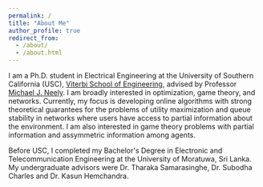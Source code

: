 ```yaml
---
permalink: /
title: "About Me"
author_profile: true
redirect_from: 
  - /about/
  - /about.html
---
```


I am a Ph.D. student in Electrical Engineering at the University of Southern California (USC), [Viterbi School of Engineering](https://viterbischool.usc.edu/), advised by Professor [Michael J. Neely](https://viterbi-web.usc.edu/~mjneely/). I am broadly interested in optimization, game theory, and networks. Currently, my focus is developing online algorithms with strong theoretical guarantees for the problems of utility maximization and queue stability in networks where users have access to partial information about the environment. I am also interested in game theory problems with partial information and assymmetric information among agents. 

Before USC, I completed my Bachelor's Degree in Electronic and Telecommunication Engineering at the University of Moratuwa, Sri Lanka. My undergraduate advisors were Dr. Tharaka Samarasinghe, Dr. Subodha Charles and Dr. Kasun Hemchandra.
